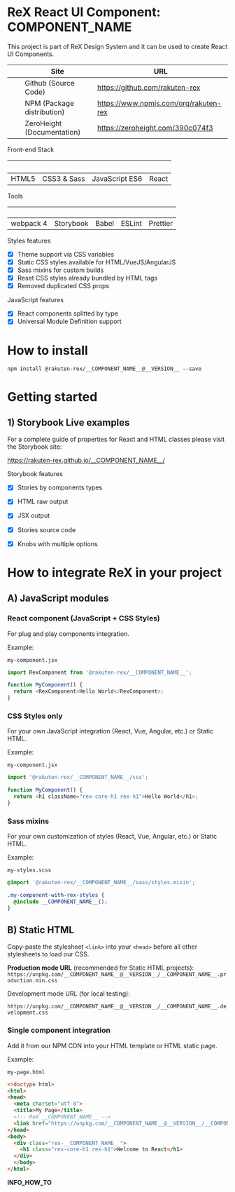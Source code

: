 # ReX React UI Component: __COMPONENT_NAME__

This project is part of ReX Design System and it can be used to create React UI Components.   

|| Site  | URL |
|-------------| ------------- | ------------- |
|<img src="https://cdn.svgporn.com/logos/github-icon.svg" height="16" />| Github (Source Code) | https://github.com/rakuten-rex |
|<img src="https://cdn.svgporn.com/logos/npm.svg" height="16" />| NPM (Package distribution)  | https://www.npmjs.com/org/rakuten-rex  |
|<img src="https://zeroheight.com/images/zhapp/landingv4/zh_logo.svg" height="16" />| ZeroHeight (Documentation)  | https://zeroheight.com/390c074f3 |

Front-end Stack  

|<img src="https://cdn.svgporn.com/logos/html-5.svg" height="16" />| <img src="https://cdn.svgporn.com/logos/css-3.svg" height="16" /> <img src="https://cdn.svgporn.com/logos/sass.svg" height="16" />  | <img src="https://cdn.svgporn.com/logos/javascript.svg" height="16" /> | <img src="https://cdn.svgporn.com/logos/react.svg" height="16" /> |
|:---:|:---: | :---: | :---: |
| HTML5 |CSS3 & Sass | JavaScript ES6 | React |

Tools   

|<img src="https://cdn.svgporn.com/logos/webpack.svg" height="16" />| <img src="https://cdn.svgporn.com/logos/storybook-icon.svg" height="16" /> | <img src="https://cdn.svgporn.com/logos/babel.svg" height="16" /> | <img src="https://cdn.svgporn.com/logos/eslint.svg" height="16" /> | <img src="https://cdn.svgporn.com/logos/prettier.svg" height="16" /> |
|:---:|:---: | :---: | :---: | :---: |
| webpack 4 | Storybook | Babel | ESLint | Prettier |


Styles features
- [x] Theme support via CSS variables
- [x] Static CSS styles available for HTML/VueJS/AngularJS
- [x] Sass mixins for custom builds
- [x] Reset CSS styles already bundled by HTML tags
- [x] Removed duplicated CSS props 

JavaScript features
- [x] React components splitted by type
- [x] Universal Module Definition support

# How to install

```
npm install @rakuten-rex/__COMPONENT_NAME__@__VERSION__ --save
```

# Getting started

## 1) Storybook Live examples

For a complete guide of properties for React and HTML classes please visit the Storybook site:  

https://rakuten-rex.github.io/__COMPONENT_NAME__/

Storybook features
- [x] Stories by components types
- [x] HTML raw output
- [x] JSX output
- [x] Stories source code
- [x] Knobs with multiple options


# How to integrate ReX in your project
## A) JavaScript modules

### React component (JavaScript + CSS Styles)

For plug and play components integration.   

Example: 

`my-component.jsx`

```js
import RexComponent from '@rakuten-rex/__COMPONENT_NAME__';

function MyComponent() {
  return <RexComponent>Hello World</RexComponent>;
}
```

### CSS Styles only

For your own JavaScript integration (React, Vue, Angular, etc.) or Static HTML.

Example: 

`my-component.jsx`

```js
import '@rakuten-rex/__COMPONENT_NAME__/css';

function MyComponent() {
  return <h1 className="rex-core-h1 rex-h1">Hello World</h1>;
}
```

### Sass mixins

For your own customization of styles (React, Vue, Angular, etc.) or Static HTML.

Example: 

`my-styles.scss`

```scss
@import '@rakuten-rex/__COMPONENT_NAME__/sass/styles.mixin';

.my-component-with-rex-styles {
  @include __COMPONENT_NAME__();
}
```


## B) Static HTML

Copy-paste the stylesheet `<link>` into your `<head>` before all other stylesheets to load our CSS.

**Production mode URL** (recommended for Static HTML projects):  
`https://unpkg.com/__COMPONENT_NAME__@__VERSION__/__COMPONENT_NAME__.production.min.css`


Development mode URL (for local testing):  

`https://unpkg.com/__COMPONENT_NAME__@__VERSION__/__COMPONENT_NAME__.development.css`


### Single component integration
Add it from our NPM CDN into your HTML template or HTML static page.

Example: 

`my-page.html`

```html
<!doctype html>
<html>
<head>
  <meta charset="utf-8">
  <title>My Page</title>
  <!-- ReX __COMPONENT_NAME__ -->
  <link href="https://unpkg.com/__COMPONENT_NAME__@__VERSION__/__COMPONENT_NAME__.production.min.css" rel="stylesheet">
</head>
<body>
  <div class="rex-__COMPONENT_NAME__">
    <h1 class="rex-core-h1 rex-h1">Welcome to React</h1>
  </div>
  </body>
</html>
```

__INFO_HOW_TO__